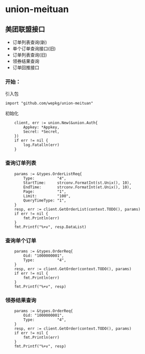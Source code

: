 # union-meituan

## 美团联盟接口

- 订单列表查询(新)
- 单个订单查询接口(旧)
- 订单列表查询(旧)
- 领券结果查询
- 订单回推接口

### 开始：
引入包
```golang
import "github.com/wepkg/union-meituan"
```
初始化
```golang
    client, err := union.New(&union.Auth{
		Appkey: *Appkey,
		Secret: *Secret,
	})
	if err != nil {
		log.Fatalln(err)
	}
```

### 查询订单列表
```
    params := &types.OrderListReq{
		Type:          "4",
		StartTime:     strconv.FormatInt(st.Unix(), 10),
		EndTime:       strconv.FormatInt(et.Unix(), 10),
		Page:          "1",
		Limit:         "100",
		QueryTimeType: "1",
	}
	resp, err := client.GetOrderList(context.TODO(), params)
	if err != nil {
		fmt.Println(err)
	}
	fmt.Printf("%+v", resp.DataList)
```
### 查询单个订单

```
    params := &types.OrderReq{
        Oid: "1000000001",
		Type:          "4",
	}
	resp, err := client.GetOrder(context.TODO(), params)
	if err != nil {
		fmt.Println(err)
	}
	fmt.Printf("%+v", resp)
```

### 领券结果查询

```
    params := &types.OrderReq{
        Oid: "1000000001",
		Type:          "4",
	}
	resp, err := client.GetOrder(context.TODO(), params)
	if err != nil {
		fmt.Println(err)
	}
	fmt.Printf("%+v", resp)
```